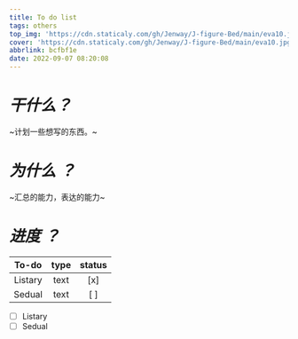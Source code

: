 ```yaml
---
title: To do list
tags: others
top_img: 'https://cdn.staticaly.com/gh/Jenway/J-figure-Bed/main/eva10.jpg'
cover: 'https://cdn.staticaly.com/gh/Jenway/J-figure-Bed/main/eva10.jpg'
abbrlink: bcfbf1e
date: 2022-09-07 08:20:08
---
```

# ***干什么？***
~计划一些想写的东西。~
# ***为什么 ？***
~汇总的能力，表达的能力~

# ***进度 ？***
| To-do | type | status |
| :----:| :----: | :----: |
| Listary | text | [x]  |
| Sedual| text   | [ ] |
- [ ] Listary
- [ ] Sedual